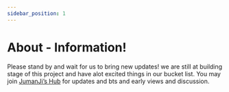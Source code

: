 ```yaml
---
sidebar_position: 1
---
```


# About - Information!

Please stand by and wait for us to bring new updates! we are still at building stage of this project and have alot excited things in our bucket list. You may join [JumanJi’s Hub](https://dsc.gg/jumanjihub) for updates and bts and early views and discussion.
